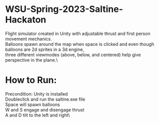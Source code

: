 # WSU-Spring-2023-Saltine-Hackaton

Flight simulator created in Unity with adjustable thrust and first person movement mechanics.\
Balloons spawn around the map when space is clicked and even though balloons are 2d sprites in a 3d engine,\
three different viewmodes (above, below, and centered) help give perspective in the plane.\

# How to Run:
Precondition: Unity is installed \
Doubleclick and run the saltine.exe file\
Space will spawn balloons\
W and S engage and disengage thrust\
A and D tilt to the left and right\
